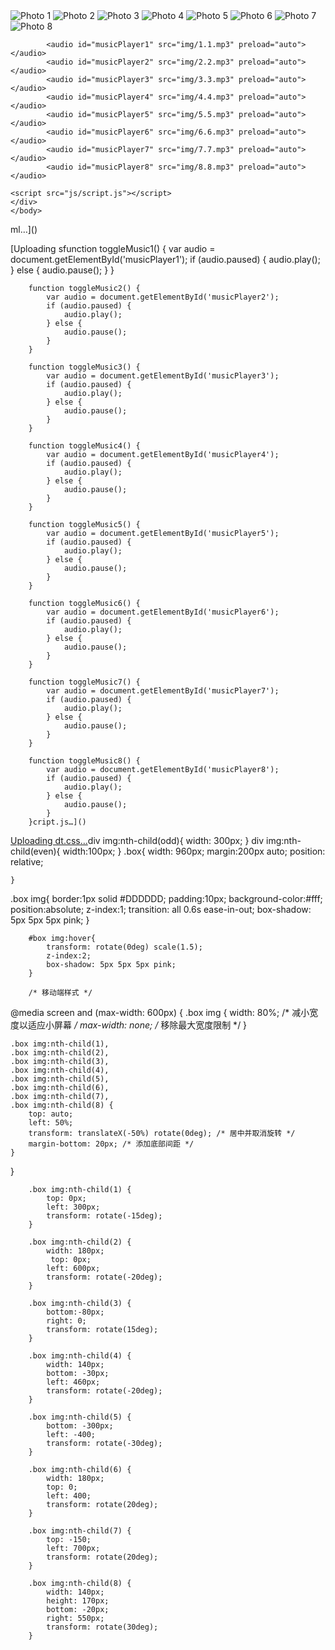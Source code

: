 <!DOCTYPE html>
<html>
	<head>
		<meta charset="utf-8" />
		<title>动态照片墙</title>
		<link rel="stylesheet" href="css/dt.css" />
	</head>
	<body>
		 <div class="box" id="box">
		    <img id="photo1" src="img/1.jpg" alt="Photo 1" onclick="toggleMusic1()"/>
            <img id="photo2" src="img/2.jpg" alt="Photo 2" onclick="toggleMusic2()"/>
            <img id="photo3" src="img/3.jpg" alt="Photo 3" onclick="toggleMusic3()"/>
            <img id="photo4" src="img/4.jpg" alt="Photo 4" onclick="toggleMusic4()"/>
            <img id="photo5" src="img/5.jpg" alt="Photo 5" onclick="toggleMusic5()"/>
            <img id="photo6" src="img/6.jpg" alt="Photo 6" onclick="toggleMusic6()"/>
            <img id="photo7" src="img/7.jpg" alt="Photo 7" onclick="toggleMusic7()"/>
            <img id="photo8" src="img/8.jpg" alt="Photo 8" onclick="toggleMusic8()"/>

            
            <audio id="musicPlayer1" src="img/1.1.mp3" preload="auto"></audio> 
            <audio id="musicPlayer2" src="img/2.2.mp3" preload="auto"></audio> 
            <audio id="musicPlayer3" src="img/3.3.mp3" preload="auto"></audio> 
            <audio id="musicPlayer4" src="img/4.4.mp3" preload="auto"></audio>
            <audio id="musicPlayer5" src="img/5.5.mp3" preload="auto"></audio>
            <audio id="musicPlayer6" src="img/6.6.mp3" preload="auto"></audio> 
            <audio id="musicPlayer7" src="img/7.7.mp3" preload="auto"></audio> 
            <audio id="musicPlayer8" src="img/8.8.mp3" preload="auto"></audio> 
  
    <script src="js/script.js"></script>
    </div>
	</body>
</html>
ml…]()

[Uploading sfunction toggleMusic1() {
            var audio = document.getElementById('musicPlayer1');
            if (audio.paused) {
                audio.play();
            } else {
                audio.pause();
            }
        }

        function toggleMusic2() {
            var audio = document.getElementById('musicPlayer2');
            if (audio.paused) {
                audio.play();
            } else {
                audio.pause();
            }
        }

        function toggleMusic3() {
            var audio = document.getElementById('musicPlayer3');
            if (audio.paused) {
                audio.play();
            } else {
                audio.pause();
            }
        }

        function toggleMusic4() {
            var audio = document.getElementById('musicPlayer4');
            if (audio.paused) {
                audio.play();
            } else {
                audio.pause();
            }
        }

        function toggleMusic5() {
            var audio = document.getElementById('musicPlayer5');
            if (audio.paused) {
                audio.play();
            } else {
                audio.pause();
            }
        }

        function toggleMusic6() {
            var audio = document.getElementById('musicPlayer6');
            if (audio.paused) {
                audio.play();
            } else {
                audio.pause();
            }
        }

        function toggleMusic7() {
            var audio = document.getElementById('musicPlayer7');
            if (audio.paused) {
                audio.play();
            } else {
                audio.pause();
            }
        }

        function toggleMusic8() {
            var audio = document.getElementById('musicPlayer8');
            if (audio.paused) {
                audio.play();
            } else {
                audio.pause();
            }
        }cript.js…]()
[Uploading dt.css…]()div img:nth-child(odd){
     width: 300px;
     }
div img:nth-child(even){
    width:100px;
    }
.box{
    width: 960px;
    margin:200px auto;
    position: relative;
    
    }
.box img{
    border:1px solid #DDDDDD;
    padding:10px;
    background-color:#fff;
    position:absolute;
    z-index:1;
    transition: all 0.6s ease-in-out;
    box-shadow: 5px 5px 5px pink;
      }

        #box img:hover{
            transform: rotate(0deg) scale(1.5);
            z-index:2;
            box-shadow: 5px 5px 5px pink;
        }
        
        /* 移动端样式 */
@media screen and (max-width: 600px) {
    .box img {
        width: 80%; /* 减小宽度以适应小屏幕 */
        max-width: none; /* 移除最大宽度限制 */
    }
    
    .box img:nth-child(1),
    .box img:nth-child(2),
    .box img:nth-child(3),
    .box img:nth-child(4),
    .box img:nth-child(5),
    .box img:nth-child(6),
    .box img:nth-child(7),
    .box img:nth-child(8) {
        top: auto;
        left: 50%;
        transform: translateX(-50%) rotate(0deg); /* 居中并取消旋转 */
        margin-bottom: 20px; /* 添加底部间距 */
    }
}

        .box img:nth-child(1) {
            top: 0px;
            left: 300px;
            transform: rotate(-15deg);
        }

        .box img:nth-child(2) {
            width: 180px;
             top: 0px;
            left: 600px;
            transform: rotate(-20deg);
        }

        .box img:nth-child(3) {
            bottom:-80px;
            right: 0;
            transform: rotate(15deg);
        }

        .box img:nth-child(4) {
            width: 140px;
            bottom: -30px;
            left: 460px;
            transform: rotate(-20deg);
        }

        .box img:nth-child(5) {
            bottom: -300px;
            left: -400;
            transform: rotate(-30deg);
        }

        .box img:nth-child(6) {
            width: 180px;
            top: 0;
            left: 400;
            transform: rotate(20deg);
        }

        .box img:nth-child(7) {
            top: -150;
            left: 700px;
            transform: rotate(20deg);
        }

        .box img:nth-child(8) {
            width: 140px;
            height: 170px;
            bottom: -20px;
            right: 550px;
            transform: rotate(30deg);
        }

